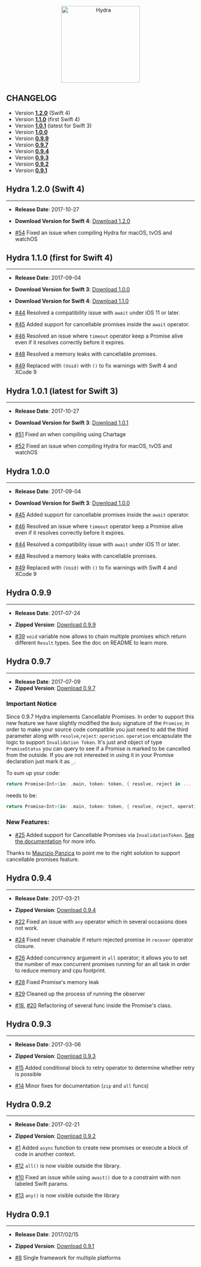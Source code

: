 <p align="center" >
  <img src="https://raw.githubusercontent.com/malcommac/Hydra/develop/hydra-logo.png" width=210px height=204px alt="Hydra" title="Hydra">
</p>

## CHANGELOG

* Version **[1.2.0](#120)** (Swift 4)
* Version **[1.1.0](#110)** (first Swift 4)
* Version **[1.0.1](#101)** (latest for Swift 3)
* Version **[1.0.0](#100)**
* Version **[0.9.9](#099)**
* Version **[0.9.7](#097)**
* Version **[0.9.4](#094)**
* Version **[0.9.3](#093)**
* Version **[0.9.2](#092)**
* Version **[0.9.1](#091)**

<a name="120" />

## Hydra 1.2.0 (Swift 4)
---
- **Release Date**: 2017-10-27
- **Download Version for Swift 4**: [Download 1.2.0](https://github.com/malcommac/Hydra/releases/tag/1.2.0)

- [#54](https://github.com/malcommac/Hydra/pull/54) Fixed an issue when compiling Hydra for macOS, tvOS and watchOS

<a name="110" />

## Hydra 1.1.0 (first for Swift 4)
---
- **Release Date**: 2017-09-04
- **Download Version for Swift 3**: [Download 1.0.0](https://github.com/malcommac/Hydra/releases/tag/1.0.0)
- **Download Version for Swift 4**: [Download 1.1.0](https://github.com/malcommac/Hydra/releases/tag/1.1.0)

- [#44](https://github.com/malcommac/Hydra/pull/44) Resolved a compatibility issue with `await` under iOS 11 or later.
- [#45](https://github.com/malcommac/Hydra/pull/45) Added support for cancellable promises inside the `await` operator.
- [#46](https://github.com/malcommac/Hydra/pull/46) Resolved an issue where `timeout` operator keep a Promise alive even if it resolves correctly before it expires.
- [#48](https://github.com/malcommac/Hydra/pull/48) Resolved a memory leaks with cancellable promises.
- [#49](https://github.com/malcommac/Hydra/pull/49) Replaced with `(Void)` with `()`  to fix warnings with Swift 4 and XCode 9


<a name="101" />

## Hydra 1.0.1 (latest for Swift 3)
---
- **Release Date**: 2017-10-27
- **Download Version for Swift 3**: [Download 1.0.1](https://github.com/malcommac/Hydra/releases/tag/1.0.1)

- [#51](https://github.com/malcommac/Hydra/pull/51) Fixed an when compiling using Chartage
- [#52](https://github.com/malcommac/Hydra/pull/45) Fixed an issue when compiling Hydra for macOS, tvOS and watchOS


<a name="100" />

## Hydra 1.0.0
---
- **Release Date**: 2017-09-04
- **Download Version for Swift 3**: [Download 1.0.0](https://github.com/malcommac/Hydra/releases/tag/1.0.0)

- [#45](https://github.com/malcommac/Hydra/pull/45) Added support for cancellable promises inside the `await` operator.
- [#46](https://github.com/malcommac/Hydra/pull/46) Resolved an issue where `timeout` operator keep a Promise alive even if it resolves correctly before it expires.
- [#44](https://github.com/malcommac/Hydra/pull/44) Resolved a compatibility issue with `await` under iOS 11 or later.
- [#48](https://github.com/malcommac/Hydra/pull/48) Resolved a memory leaks with cancellable promises.
- [#49](https://github.com/malcommac/Hydra/pull/49) Replaced with `(Void)` with `()`  to fix warnings with Swift 4 and XCode 9


<a name="099" />

## Hydra 0.9.9
---
- **Release Date**: 2017-07-24
- **Zipped Version**: [Download 0.9.9](https://github.com/malcommac/Hydra/releases/tag/0.9.9)

- [#39](https://github.com/malcommac/Hydra/pull/39) `void` variable now allows to chain multiple promises which return different `Result` types. See the doc on README to learn more.

<a name="097" />

## Hydra 0.9.7
---
- **Release Date**: 2017-07-09
- **Zipped Version**: [Download 0.9.7](https://github.com/malcommac/Hydra/releases/tag/0.9.7)

### Important Notice

Since 0.9.7 Hydra implements Cancellable Promises. In order to support this new feature we have slightly modified the `Body` signature of the `Promise`; in order to make your source code compatible you just need to add the third parameter along with `resolve`,`reject`: `operation`.
`operation` encapsulate the logic to support `Invalidation Token`. It's just and object of type `PromiseStatus` you can query to see if a Promise is marked to be cancelled from the outside.
If you are not interested in using it in your Promise declaration just mark it as `_`.


To sum up your code:

```swift
return Promise<Int>(in: .main, token: token, { resolve, reject in ...
```

needs to be:

```swift
return Promise<Int>(in: .main, token: token, { resolve, reject, operation in // or resolve, reject, _
```

### New Features:

- [#25](https://github.com/malcommac/Hydra/pull/25) Added support for Cancellable Promises via `InvalidationToken`. [See the documentation](https://github.com/malcommac/Hydra/tree/feature/0.9.7#cancellablepromises) for more info.

Thanks to [Maurizio Panzica](https://www.facebook.com/maurizio.panzica?ref=br_rs) to point me to the right solution to support cancellable promises feature.

<a name="094" />

## Hydra 0.9.4
---
- **Release Date**: 2017-03-21
- **Zipped Version**: [Download 0.9.4](https://github.com/malcommac/Hydra/releases/tag/0.9.4)

- [#22](https://github.com/malcommac/Hydra/pull/22) Fixed an issue with `any` operator which in several occasions does not work.
- [#24](https://github.com/malcommac/Hydra/pull/24) Fixed never chainable if return rejected promise in `recover` operator closure.
- [#26](https://github.com/malcommac/Hydra/pull/26) Added concurrency argument in `all` operator; it allows you to set the number of max concurrent promises running for an all task in order to reduce memory and cpu footprint.
- [#28](https://github.com/malcommac/Hydra/pull/28) Fixed Promise's memory leak
- [#29](https://github.com/malcommac/Hydra/pull/29) Cleaned up the process of running the observer
- [#18](https://github.com/malcommac/Hydra/pull/18), [#20](https://github.com/malcommac/Hydra/pull/20) Refactoring of several func inside the Promise's class.


<a name="093" />

## Hydra 0.9.3
---
- **Release Date**: 2017-03-06
- **Zipped Version**: [Download 0.9.3](https://github.com/malcommac/Hydra/releases/tag/0.9.3)

- [#15](https://github.com/malcommac/Hydra/pull/15) Added conditional block to retry operator to determine whether retry is possible
- [#14](https://github.com/malcommac/Hydra/pull/14) Minor fixes for documentation (`zip` and `all` funcs)

<a name="092" />

## Hydra 0.9.2
---
- **Release Date**: 2017-02-21
- **Zipped Version**: [Download 0.9.2](https://github.com/malcommac/Hydra/releases/tag/0.9.2)

- [#1](https://github.com/malcommac/Hydra/pull/1) Added `async` function to create new promises or execute a block of code in another context.
- [#12](https://github.com/malcommac/Hydra/pull/12) `all()` is now visible outside the library.
- [#10](https://github.com/malcommac/Hydra/pull/10) Fixed an issue while using `await()` due to a constraint with non labeled Swift params.
- [#13](https://github.com/malcommac/Hydra/pull/13) `any()` is now visible outside the library

<a name="091" />

## Hydra 0.9.1
---
- **Release Date**: 2017/02/15
- **Zipped Version**: [Download 0.9.1](https://github.com/malcommac/Hydra/releases/tag/0.9.1)

- [#8](https://github.com/malcommac/Hydra/pull/8) Single framework for multiple platforms

